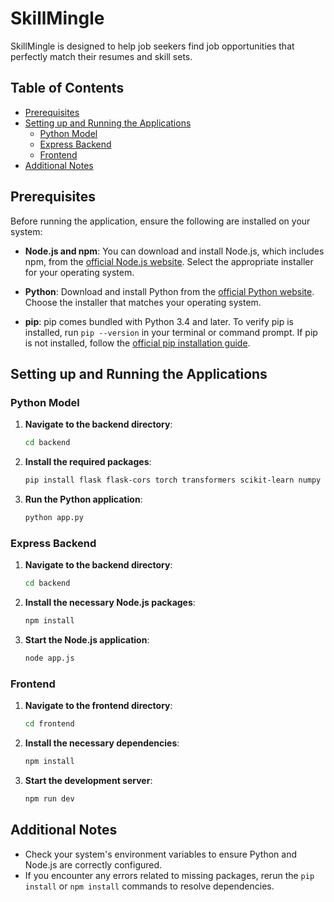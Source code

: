 # SkillMingle

SkillMingle is designed to help job seekers find job opportunities that perfectly match their resumes and skill sets.

## Table of Contents

- [Prerequisites](#prerequisites)
- [Setting up and Running the Applications](#setting-up-and-running-the-applications)
  - [Python Model](#python-model)
  - [Express Backend](#express-backend)
  - [Frontend](#frontend)
- [Additional Notes](#additional-notes)

## Prerequisites

Before running the application, ensure the following are installed on your system:

- **Node.js and npm**: You can download and install Node.js, which includes npm, from the [official Node.js website](https://nodejs.org/). Select the appropriate installer for your operating system.

- **Python**: Download and install Python from the [official Python website](https://www.python.org/downloads/). Choose the installer that matches your operating system.

- **pip**: pip comes bundled with Python 3.4 and later. To verify pip is installed, run `pip --version` in your terminal or command prompt. If pip is not installed, follow the [official pip installation guide](https://pip.pypa.io/en/stable/installation/).

## Setting up and Running the Applications

### Python Model

1. **Navigate to the backend directory**:
    ```bash
    cd backend
    ```
    
2.  **Install the required packages**:
    ```bash
    pip install flask flask-cors torch transformers scikit-learn numpy
    ```
    
3. **Run the Python application**:
    ```bash
    python app.py
    ```

### Express Backend

1. **Navigate to the backend directory**:
    ```bash
    cd backend
    ```

2. **Install the necessary Node.js packages**:
    ```bash
    npm install
    ```

3. **Start the Node.js application**:
    ```bash
    node app.js
    ```

### Frontend

1. **Navigate to the frontend directory**:
    ```bash
    cd frontend
    ```

2. **Install the necessary dependencies**:
    ```bash
    npm install
    ```

3. **Start the development server**:
    ```bash
    npm run dev
    ```

## Additional Notes

- Check your system's environment variables to ensure Python and Node.js are correctly configured.
- If you encounter any errors related to missing packages, rerun the `pip install` or `npm install` commands to resolve dependencies.
